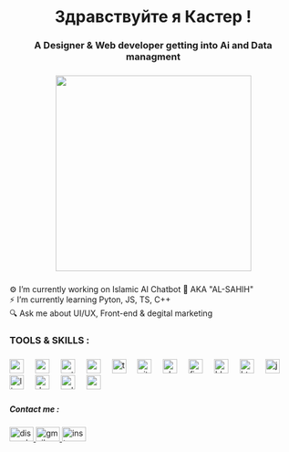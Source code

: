 <h1 align="center">Здравствуйте я Кастер !</h1>

###

<h3 align="center">A Designer & Web developer getting into Ai and Data managment</h3>

###

<div align="center">
  <img height="343" src="https://external-content.duckduckgo.com/iu/?u=https%3A%2F%2F64.media.tumblr.com%2Fcca4f06484b447c0687f0325af5b38c9%2F428a8db1dc8ae92f-87%2Fs1280x1920%2F7c751558b1d93e15c2d885cff2162ddb95059b8d.gif&f=1&nofb=1&ipt=3e9a13231d9954f212dbbcb2981e0199b4ec35927a374de194edfde058ff64de"  />
</div>

###

<p align="left">⚙️ I’m currently working on Islamic AI Chatbot 🤖 AKA "AL-SAHIH"<br>⚡ I’m currently learning Pyton, JS, TS, C++<br>🔍 Ask me about UI/UX,  Front-end & degital marketing</p>

###

<h3 align="left">TOOLS & SKILLS :</h3>

###

<div align="left">
  <img src="https://cdn.simpleicons.org/nodedotjs/339933" height="25" alt="nodejs logo"  />
  <img width="12" />
  <img src="https://cdn.simpleicons.org/react/61DAFB" height="25" alt="react logo"  />
  <img width="12" />
  <img src="https://cdn.simpleicons.org/python/3776AB" height="25" alt="python logo"  />
  <img width="12" />
  <img src="https://cdn.jsdelivr.net/gh/devicons/devicon/icons/vscode/vscode-original.svg" height="25" alt="vscode logo"  />
  <img width="12" />
  <img src="https://skillicons.dev/icons?i=ts" height="25" alt="typescript logo"  />
  <img width="12" />
  <img src="https://cdn.simpleicons.org/git/F05032" height="25" alt="git logo"  />
  <img width="12" />
  <img src="https://cdn.simpleicons.org/ubuntu/E95420" height="25" alt="ubuntu logo"  />
  <img width="12" />
  <img src="https://cdn.simpleicons.org/firefox/FF7139" height="25" alt="firefox logo"  />
  <img width="12" />
  <img src="https://cdn.simpleicons.org/blender/F5792A" height="25" alt="blender logo"  />
  <img width="12" />
  <img src="https://cdn.jsdelivr.net/gh/devicons/devicon/icons/html5/html5-original.svg" height="25" alt="html5 logo"  />
  <img width="12" />
  <img src="https://cdn.simpleicons.org/javascript/F7DF1E" height="25" alt="javascript logo"  />
  <img width="12" />
  <img src="https://cdn.simpleicons.org/linux/FCC624" height="25" alt="linux logo"  />
  <img width="12" />
  <img src="https://cdn.jsdelivr.net/gh/devicons/devicon/icons/debian/debian-original.svg" height="25" alt="debian logo"  />
  <img width="12" />
  <img src="https://cdn.jsdelivr.net/gh/devicons/devicon/icons/cplusplus/cplusplus-original.svg" height="25" alt="cplusplus logo"  />
  <img width="12" />
  <img src="https://cdn.jsdelivr.net/gh/devicons/devicon/icons/css3/css3-original.svg" height="25" alt="css logo"  />
</div>

###

<h5 align="left">Contact me :</h5>

###

<div align="left">
  <a href="https://discord.com/bacteriophage.x" target="_blank">
    <img src="https://raw.githubusercontent.com/maurodesouza/profile-readme-generator/master/src/assets/icons/social/discord/default.svg" width="42" height="25" alt="discord logo"  />
  </a>
  <a href="awsetch99@gmail.com" target="_blank">
    <img src="https://raw.githubusercontent.com/maurodesouza/profile-readme-generator/master/src/assets/icons/social/gmail/default.svg" width="42" height="25" alt="gmail logo"  />
  </a>
  <a href="https://www.instagram.com/aws_infography/" target="_blank">
    <img src="https://raw.githubusercontent.com/maurodesouza/profile-readme-generator/master/src/assets/icons/social/instagram/default.svg" width="42" height="25" alt="instagram logo"  />
  </a>
</div>

###
<!--
**bacteriophageEH/bacteriophageEH** is a ✨ _special_ ✨ repository because its `README.md` (this file) appears on your GitHub profile.
